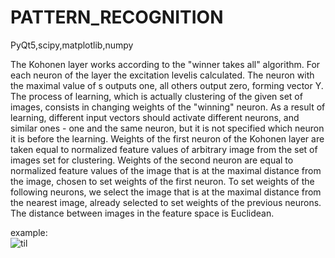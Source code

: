 # PATTERN_RECOGNITION

PyQt5,scipy,matplotlib,numpy

The Kohonen layer works according to the "winner takes all" algorithm. For each neuron of the layer the excitation levelis calculated.
The neuron with the maximal value of s outputs one, all others output zero, forming vector Y. 
The process of learning, which is actually clustering of the given set of images, consists in changing weights of the "winning" neuron.
As a result of learning, different input vectors should activate different neurons, and similar ones - one and the same neuron, but it is not specified which neuron it is before the learning. 
Weights of the first neuron of the Kohonen layer are taken equal to normalized feature values of arbitrary image from the set of images set for clustering. Weights of the second neuron are equal to normalized feature values of the image that is at the maximal distance from the image, chosen to set weights of the first neuron. To set weights of the following neurons, we select the image that is at the maximal distance from the nearest image, already selected to set weights of the previous neurons. The distance between images in the feature space is Euclidean.  
  
   
example:    
![til](.assets/GIFkohen.gif)   